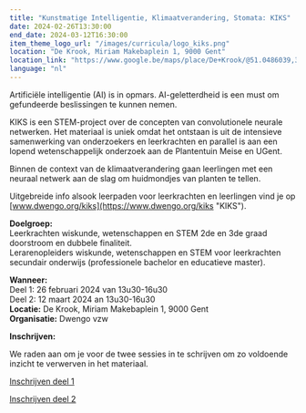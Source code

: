 ```yaml
---
title: "Kunstmatige Intelligentie, Klimaatverandering, Stomata: KIKS"
date: 2024-02-26T13:30:00
end_date: 2024-03-12T16:30:00
item_theme_logo_url: "/images/curricula/logo_kiks.png"
location: "De Krook, Miriam Makebaplein 1, 9000 Gent"
location_link: "https://www.google.be/maps/place/De+Krook/@51.0486039,3.7264986,17z/data=!3m1!4b1!4m6!3m5!1s0x47c3714effffffff:0x9b1a2c7f1cb8c825!8m2!3d51.0486039!4d3.7286873!16s%2Fg%2F1hc0gcm5l"
language: "nl"
---
```

Artificiële intelligentie (AI) is in opmars. AI-geletterdheid is een must om gefundeerde beslissingen te kunnen nemen. 

KIKS is een STEM-project over de concepten van convolutionele neurale netwerken. Het materiaal is uniek omdat het ontstaan is uit de intensieve samenwerking van onderzoekers 
en leerkrachten en parallel is aan een lopend wetenschappelijk onderzoek aan de Plantentuin Meise en UGent. 

Binnen de context van de klimaatverandering gaan leerlingen met een neuraal netwerk aan de slag om huidmondjes van planten te tellen.

Uitgebreide info alsook leerpaden voor leerkrachten en leerlingen vind je op [www.dwengo.org/kiks](https://www.dwengo.org/kiks "KIKS").

**Doelgroep:**<br>
Leerkrachten wiskunde, wetenschappen en STEM 2de en 3de graad doorstroom en dubbele finaliteit.<br>
Lerarenopleiders wiskunde, wetenschappen en STEM voor leerkrachten secundair onderwijs (professionele bachelor en educatieve master).

**Wanneer:**<br>
Deel 1: 26 februari 2024 van 13u30-16u30 <br>
Deel 2: 12 maart 2024 an 13u30-16u30 <br>
**Locatie:** De Krook, Miriam Makebaplein 1, 9000 Gent<br>
**Organisatie:** Dwengo vzw

**Inschrijven:**

We raden aan om je voor de twee sessies in te schrijven om zo voldoende inzicht te verwerven in het materiaal.

[Inschrijven deel 1](https://www.eventbrite.com/e/tickets-kunstmatige-intelligentie-klimaatverandering-stomata-kiks-deel-1-731751246677?aff=oddtdtcreator)

[Inschrijven deel 2](https://www.eventbrite.com/e/kunstmatige-intelligentie-klimaatverandering-stomata-kiks-deel-2-tickets-731752630817?aff=oddtdtcreator)
